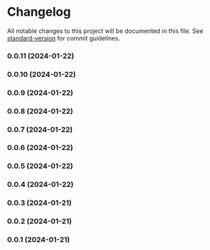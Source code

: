 # Changelog

All notable changes to this project will be documented in this file. See [standard-version](https://github.com/conventional-changelog/standard-version) for commit guidelines.

### 0.0.11 (2024-01-22)

### 0.0.10 (2024-01-22)

### 0.0.9 (2024-01-22)

### 0.0.8 (2024-01-22)

### 0.0.7 (2024-01-22)

### 0.0.6 (2024-01-22)

### 0.0.5 (2024-01-22)

### 0.0.4 (2024-01-22)

### 0.0.3 (2024-01-21)

### 0.0.2 (2024-01-21)

### 0.0.1 (2024-01-21)
